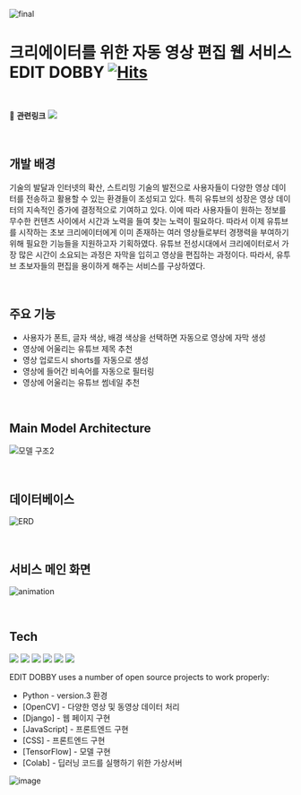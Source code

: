 ![final](https://user-images.githubusercontent.com/79674119/164652365-de9154be-72b8-4b97-a614-7e6f73370ac4.png)


# 크리에이터를 위한  자동 영상 편집 웹 서비스 EDIT DOBBY [![Hits](https://hits.seeyoufarm.com/api/count/incr/badge.svg?url=https%3A%2F%2Fgithub.com%2FAIVLE-School-first-Big-Project%2FEditDobby&count_bg=%236E5029&title_bg=%23F3C385&icon=&icon_color=%23E7E7E7&title=hits&edge_flat=false)](https://hits.seeyoufarm.com)
<br/>


:link: **관련링크** <a href="https://drive.google.com/file/d/1fzgPNdyGTnzvcMkRXTbUQq1-1Dv0BtUc/view?usp=sharing"><img src="https://img.shields.io/badge/Poster-3766AB?style=flat-square&color=blue&link=내링크"/></a>

<br/>

## 개발 배경

기술의 발달과 인터넷의 확산, 스트리밍 기술의 발전으로 사용자들이 다양한 영상 데이터를 전송하고 활용할 수 있는 환경들이 조성되고 있다. 특히 유튜브의 성장은 영상 데이터의 지속적인 증가에 결정적으로 기여하고 있다. 이에 따라 사용자들이 원하는 정보를 무수한 컨텐츠 사이에서 시간과 노력을 들여 찾는 노력이 필요하다. 따라서 이제 유튜브를 시작하는 초보 크리에이터에게 이미 존재하는 여러 영상들로부터 경쟁력을 부여하기 위해 필요한 기능들을 지원하고자 기획하였다. 유튜브 전성시대에서 크리에이터로서 가장 많은 시간이 소요되는 과정은 자막을 입히고 영상을 편집하는 과정이다. 따라서, 유투브 초보자들의 편집을 용이하게 해주는 서비스를 구상하였다. 

<br/>

## 주요 기능

- 사용자가 폰트, 글자 색상, 배경 색상을 선택하면 자동으로 영상에 자막 생성
- 영상에 어울리는 유튜브 제목 추천
- 영상 업로드시 shorts를 자동으로 생성
- 영상에 들어간 비속어를 자동으로 필터링
- 영상에 어울리는 유튜브 썸네일 추천 

<br/>

## Main Model Architecture

![모델 구조2](https://user-images.githubusercontent.com/79674119/167116303-608e0b91-1c72-4fd3-bde6-372ad059a8d2.png)
  
<br/>

## 데이터베이스
![ERD](https://user-images.githubusercontent.com/72778887/167324829-7e4031fc-0ed2-4469-9304-dbf63c5d2118.png)

<br/>


## 서비스 메인 화면  
![animation](https://user-images.githubusercontent.com/74889165/167283316-73bbcffb-7dea-4135-afa9-bbc86cebbc09.gif)

<br/>
  
  
## Tech
<img src="https://img.shields.io/badge/Python-3766AB?style=flat-square&logo=Python&logoColor=white"/></a>
<img src="https://img.shields.io/badge/OpenCV-3766AB?style=flat-square&logo=OpenCV&logoColor=49FF00&color=red"/></a>
<img src="https://img.shields.io/badge/Django-3766AB?style=flat-square&color=84DFFF"/></a>
<img src="https://img.shields.io/badge/JavaScript-3766AB?style=flat-square&logo=React&logoColor=black&color=84DFFF"/></a>
<img src="https://img.shields.io/badge/CSS-3766AB?style=flat-square&color=grey"/></a>
<img src="https://img.shields.io/badge/TensorFlow-3766AB?style=flat-square&logo=TensorFlow&logoColor=yellow&color=orange"/></a>

EDIT DOBBY uses a number of open source projects to work properly:

- Python - version.3 환경
- [OpenCV] - 다양한 영상 및 동영상 데이터 처리
- [Django] - 웹 페이지 구현
- [JavaScript] - 프론트엔드 구현
- [CSS] - 프론트엔드 구현
- [TensorFlow] - 모델 구현
- [Colab] - 딥러닝 코드를 실행하기 위한 가상서버

![image](https://user-images.githubusercontent.com/74889165/167285478-a7a94161-8397-47b4-bd88-200f32d29674.png)
